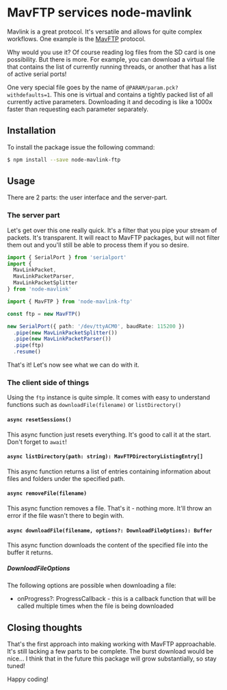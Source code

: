 # MavFTP services node-mavlink

Mavlink is a great protocol. It's versatile and allows for quite complex workflows. One example is the [MavFTP](https://mavlink.io/en/services/ftp.html) protocol.

Why would you use it? Of course reading log files from the SD card is one possibility. But there is more. For example, you can download a virtual file that contains the list of currently running threads, or another that has a list of active serial ports!

One very special file goes by the name of `@PARAM/param.pck?withdefaults=1`. This one is virtual and contains a tightly packed list of all currently active parameters. Downloading it and decoding is like a 1000x faster than requesting each parameter separately.

## Installation

To install the package issue the following command:

```bash
$ npm install --save node-mavlink-ftp
```

## Usage

There are 2 parts: the user interface and the server-part.

### The server part

Let's get over this one really quick. It's a filter that you pipe your stream of packets. It's transparent. It will react to MavFTP packages, but will not filter them out and you'll still be able to process them if you so desire.

```typescript
import { SerialPort } from 'serialport'
import {
  MavLinkPacket,
  MavLinkPacketParser,
  MavLinkPacketSplitter
} from 'node-mavlink'

import { MavFTP } from 'node-mavlink-ftp'

const ftp = new MavFTP()

new SerialPort({ path: '/dev/ttyACM0', baudRate: 115200 })
  .pipe(new MavLinkPacketSplitter())
  .pipe(new MavLinkPacketParser())
  .pipe(ftp)
  .resume()
```

That's it! Let's now see what we can do with it.

### The client side of things

Using the `ftp` instance is quite simple. It comes with easy to understand functions such as `downloadFile(filename)` or `listDirectory()`

#### `async resetSessions()`

This async function just resets everything. It's good to call it at the start. Don't forget to `await`!

#### `async listDirectory(path: string): MavFTPDirectoryListingEntry[]`

This async function returns a list of entries containing information about files and folders under the specified path.

#### `async removeFile(filename)`

This async function removes a file. That's it - nothing more. It'll throw an error if the file wasn't there to begin with.

#### `async downloadFile(filename, options?: DownloadFileOptions): Buffer`

This async function downloads the content of the specified file into the buffer it returns.

##### DownloadFileOptions

The following options are possible when downloading a file:

- onProgress?: ProgressCallback - this is a callback function that will be called multiple times when the file is being downloaded

## Closing thoughts

That's the first approach into making working with MavFTP approachable. It's still lacking a few parts to be complete. The burst download would be nice... I think that in the future this package will grow substantially, so stay tuned!


Happy coding!
